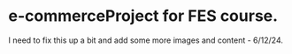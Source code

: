# e-commerceProject for FES course.
I need to fix this up a bit and add some more images and content - 6/12/24.

